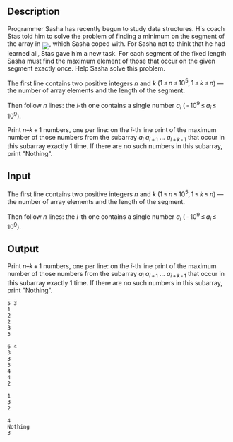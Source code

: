 ## Description

<div><p>Programmer Sasha has recently begun to study data structures. His coach Stas told him to solve the problem of finding a minimum on the segment of the array in <img align="middle" class="tex-formula" src="file://fEQlQiZL.png" style="max-width: 100.0%;max-height: 100.0%;">, which Sasha coped with. For Sasha not to think that he had learned all, Stas gave him a new task. For each segment of the fixed length Sasha must find the maximum element of those that occur on the given segment exactly once. Help Sasha solve this problem. </p></div><div class="input-specification"><p>The first line contains two positive integers <span class="tex-span"><i>n</i></span> and <span class="tex-span"><i>k</i></span> (<span class="tex-span">1 ≤ <i>n</i> ≤ 10<sup class="upper-index">5</sup>, 1 ≤ <i>k</i> ≤ <i>n</i></span>) — the number of array elements and the length of the segment. </p><p>Then follow <span class="tex-span"><i>n</i></span> lines: the <span class="tex-span"><i>i</i></span>-th one contains a single number <span class="tex-span"><i>a</i><sub class="lower-index"><i>i</i></sub></span> (<span class="tex-span"> - 10<sup class="upper-index">9</sup> ≤ <i>a</i><sub class="lower-index"><i>i</i></sub> ≤ 10<sup class="upper-index">9</sup></span>). </p></div><div class="output-specification"><p>Print <span class="tex-span"><i>n</i>–<i>k</i> + 1</span> numbers, one per line: on the <span class="tex-span"><i>i</i></span>-th line print of the maximum number of those numbers from the subarray <span class="tex-span"><i>a</i><sub class="lower-index"><i>i</i></sub></span> <span class="tex-span"><i>a</i><sub class="lower-index"><i>i</i> + 1</sub></span> … <span class="tex-span"><i>a</i><sub class="lower-index"><i>i</i> + <i>k</i> - 1</sub></span> that occur in this subarray exactly 1 time. If there are no such numbers in this subarray, print "<span class="tex-font-style-tt">Nothing</span>".</p></div>

## Input

<p>The first line contains two positive integers <span class="tex-span"><i>n</i></span> and <span class="tex-span"><i>k</i></span> (<span class="tex-span">1 ≤ <i>n</i> ≤ 10<sup class="upper-index">5</sup>, 1 ≤ <i>k</i> ≤ <i>n</i></span>) — the number of array elements and the length of the segment. </p><p>Then follow <span class="tex-span"><i>n</i></span> lines: the <span class="tex-span"><i>i</i></span>-th one contains a single number <span class="tex-span"><i>a</i><sub class="lower-index"><i>i</i></sub></span> (<span class="tex-span"> - 10<sup class="upper-index">9</sup> ≤ <i>a</i><sub class="lower-index"><i>i</i></sub> ≤ 10<sup class="upper-index">9</sup></span>). </p>

## Output

<p>Print <span class="tex-span"><i>n</i>–<i>k</i> + 1</span> numbers, one per line: on the <span class="tex-span"><i>i</i></span>-th line print of the maximum number of those numbers from the subarray <span class="tex-span"><i>a</i><sub class="lower-index"><i>i</i></sub></span> <span class="tex-span"><i>a</i><sub class="lower-index"><i>i</i> + 1</sub></span> … <span class="tex-span"><i>a</i><sub class="lower-index"><i>i</i> + <i>k</i> - 1</sub></span> that occur in this subarray exactly 1 time. If there are no such numbers in this subarray, print "<span class="tex-font-style-tt">Nothing</span>".</p>





```input1
5 3
1
2
2
3
3

```




```input2
6 4
3
3
3
4
4
2

```




```output1
1
3
2

```




```output2
4
Nothing
3

```


